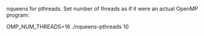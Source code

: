 nqueens for pthreads. Set number of threads as if it were an actual OpenMP program:

OMP_NUM_THREADS=16 ./nqueens-pthreads 10

